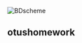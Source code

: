 ![BDscheme](https://user-images.githubusercontent.com/111856175/223586883-4cf13a7b-7ca4-456e-94d1-79ee77cddaef.png)
## otushomework
